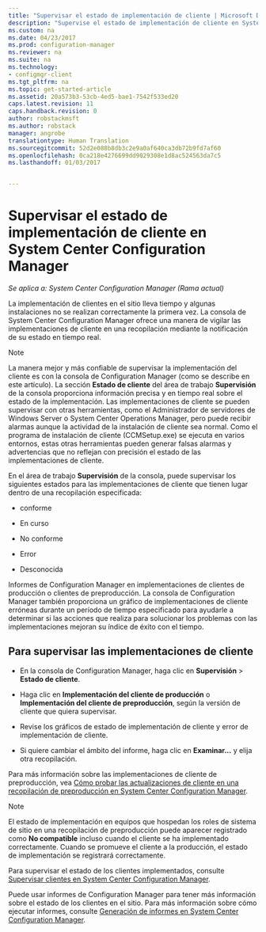```yaml
---
title: "Supervisar el estado de implementación de cliente | Microsoft Docs"
description: "Supervise el estado de implementación de cliente en System Center Configuration Manager."
ms.custom: na
ms.date: 04/23/2017
ms.prod: configuration-manager
ms.reviewer: na
ms.suite: na
ms.technology:
- configmgr-client
ms.tgt_pltfrm: na
ms.topic: get-started-article
ms.assetid: 20a573b3-53cb-4ed5-bae1-7542f533ed20
caps.latest.revision: 11
caps.handback.revision: 0
author: robstackmsft
ms.author: robstack
manager: angrobe
translationtype: Human Translation
ms.sourcegitcommit: 52d2e088b8db3c2e9a0af640ca3db72b9fd7af60
ms.openlocfilehash: 0ca218e4276699dd9029308e1d8ac524563da7c5
ms.lasthandoff: 01/03/2017


---
```

# <a name="how-to-monitor-client-deployment-status-in-system-center-configuration-manager"></a>Supervisar el estado de implementación de cliente en System Center Configuration Manager

*Se aplica a: System Center Configuration Manager (Rama actual)*

La implementación de clientes en el sitio lleva tiempo y algunas instalaciones no se realizan correctamente la primera vez. La consola de System Center Configuration Manager ofrece una manera de vigilar las implementaciones de cliente en una recopilación mediante la notificación de su estado en tiempo real.  

> [!NOTE]  
>  La manera mejor y más confiable de supervisar la implementación del cliente es con la consola de Configuration Manager (como se describe en este artículo). La sección **Estado de cliente** del área de trabajo **Supervisión** de la consola proporciona información precisa y en tiempo real sobre el estado de la implementación. Las implementaciones de cliente se pueden supervisar con otras herramientas, como el Administrador de servidores de Windows Server o System Center Operations Manager, pero puede recibir alarmas aunque la actividad de la instalación de cliente sea normal. Como el programa de instalación de cliente (CCMSetup.exe) se ejecuta en varios entornos, estas otras herramientas pueden generar falsas alarmas y advertencias que no reflejan con precisión el estado de las implementaciones de cliente.  

 En el área de trabajo **Supervisión** de la consola, puede supervisar los siguientes estados para las implementaciones de cliente que tienen lugar dentro de una recopilación especificada:  

-   conforme  

-   En curso  

-   No conforme  

-   Error  

-   Desconocida  

 Informes de Configuration Manager en implementaciones de clientes de producción o clientes de preproducción. La consola de Configuration Manager también proporciona un gráfico de implementaciones de cliente erróneas durante un período de tiempo especificado para ayudarle a determinar si las acciones que realiza para solucionar los problemas con las implementaciones mejoran su índice de éxito con el tiempo.  

## <a name="to-monitor-client-deployments"></a>Para supervisar las implementaciones de cliente  

-   En la consola de Configuration Manager, haga clic en **Supervisión** > **Estado de cliente**.  

-   Haga clic en **Implementación del cliente de producción** o **Implementación del cliente de preproducción**, según la versión de cliente que quiera supervisar.  

-   Revise los gráficos de estado de implementación de cliente y error de implementación de cliente.  

-   Si quiere cambiar el ámbito del informe, haga clic en **Examinar...** y elija otra recopilación.  

 Para más información sobre las implementaciones de cliente de preproducción, vea [Cómo probar las actualizaciones de cliente en una recopilación de preproducción en System Center Configuration Manager](../../../core/clients/manage/upgrade/test-client-upgrades.md).

 > [!NOTE]
 > El estado de implementación en equipos que hospedan los roles de sistema de sitio en una recopilación de preproducción puede aparecer registrado como **No compatible** incluso cuando el cliente se ha implementado correctamente. Cuando se promueve el cliente a la producción, el estado de implementación se registrará correctamente.   

 Para supervisar el estado de los clientes implementados, consulte [Supervisar clientes en System Center Configuration Manager](../../../core/clients/manage/monitor-clients.md).  

 Puede usar informes de Configuration Manager para tener más información sobre el estado de los clientes en el sitio. Para más información sobre cómo ejecutar informes, consulte [Generación de informes en System Center Configuration Manager](../../../core/servers/manage/reporting.md).  

